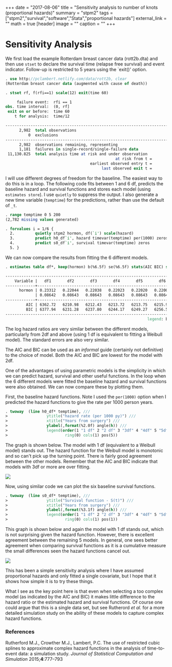 +++
date = "2017-08-06"
title = "Sensitivity analysis to number of knots (proportional hazards)"
summary = "stpm2"
tags = ["stpm2","survival","software","Stata","proportional hazards"]
external_link = "" 
math = true
[header]
image = ""
caption = ""
+++

# Sensitivity Analysis

We first load the example Rotterdam breast cancer data (rott2b.dta)  and then use `stset` to declare the survival time (relapse free survival) and event indicator. Follow-up is restricted to 5 years using the `exit()' option.

```stata
. use http://pclambert.netlify.com/data/rott2b, clear
(Rotterdam breast cancer data (augmented with cause of death))

. stset rf, f(rfi==1) scale(12) exit(time 60)

     failure event:  rfi == 1
obs. time interval:  (0, rf]
 exit on or before:  time 60
    t for analysis:  time/12

------------------------------------------------------------------------------
      2,982  total observations
          0  exclusions
------------------------------------------------------------------------------
      2,982  observations remaining, representing
      1,181  failures in single-record/single-failure data
 11,130.825  total analysis time at risk and under observation
                                                at risk from t =         0
                                     earliest observed entry t =         0
                                          last observed exit t =         5

```

I will use different degrees of freedom for the baseline. The easiest way to do this is in a loop. The following code fits between 1 and 6 df, predicts the baseline hazard and survival functions and stores each model (using `estimates store`).  I use `quietly` to suppress the output. I also generate a new time variable (`temptime`) for the predictions, rather than use the default of `_t`.

```stata
. range temptime 0 5 200
(2,782 missing values generated)

. forvalues i = 1/6 {
  2.         quietly stpm2 hormon, df(`i') scale(hazard) 
  3.         predict h0_df`i', hazard timevar(temptime) per(1000) zeros
  4.         predict s0_df`i', survival timevar(temptime) zeros
  5. }

```
We can now compare the results from fitting the 6 different models. 

```stata
. estimates table df*, keep(hormon) b(%6.5f) se(%6.5f) stats(AIC BIC) stfmt(%6.2f)

--------------------------------------------------------------------------
    Variable |   df1       df2       df3       df4       df5       df6    
-------------+------------------------------------------------------------
      hormon | 0.23312   0.22044   0.22038   0.22023   0.22020   0.22007  
             | 0.08642   0.08643   0.08643   0.08643   0.08643   0.08643  
-------------+------------------------------------------------------------
         AIC | 6362.72   6210.98   6212.43   6213.72   6213.75   6215.98  
         BIC | 6377.94   6231.28   6237.80   6244.17   6249.27   6256.57  
--------------------------------------------------------------------------
                                                              legend: b/se

```

The log hazard ratios are very similar between the different models, particularly from 2df and above (using 1 df is equivalent to fitting a Weibull model). The standard errors are also very similar.

The AIC and BIC can be used as an _informal_ guide (certainly not definitive) to the choice of model.  Both the AIC and BIC are lowest for the model with 2df.

One of the advantages of using parametric models is the simplicity in which we can predict hazard, survival and other useful functions. In the loop when the 6 different models were fitted the baseline hazard and survival functions were also obtained. We can now compare these by plotting them.

First, the baseline hazard functions. Note I used the `per(1000)` option when I predicted the hazard functions to give the rate per 1000 person years.

```stata
. twoway  (line h0_df* temptime), ///
>                 ytitle("hazard rate (per 1000 py)") ///
>                 xtitle("Years from surgery") ///
>                 ylabel(,format(%2.0f) angle(h)) ///
>                 legend(order(1 "1 df" 2 "2 df" 3 "3df" 4 "4df" 5 "5df" 6 "6df") ///
>                         ring(0) cols(1) pos(5))

```


The graph is shown below. The model with 1 df (equivalent to a Weibull model) stands out. The hazard function for the Weibull model is monotonic and so can't pick up the turning point. There is fairly good agreement between the other models. Remember that the AIC and BIC indicate that models with 3df or more are over fitting.

![](/statasvg/ph_sensitivity_hazard.svg)

Now, using similar code we can plot the six baseline survival functions. 

```stata
. twoway  (line s0_df* temptime), ///
>                 ytitle("Survival function - S(t)") ///
>                 xtitle("Years from surgery") ///
>                 ylabel(,format(%3.1f) angle(h)) ///
>                 legend(order(1 "1 df" 2 "2 df" 3 "3df" 4 "4df" 5 "5df" 6 "6df") ///
>                         ring(0) cols(1) pos(1))

```

This graph is shown below and again the model with 1 df stands out, which is not surprising given the hazard function. However, there is excellent agreement between the remaining 5 models. In general, one sees better agreement when comparing survival functions as it is a cumulative measure the small differences seen the hazard functions cancel out.

![](/statasvg/ph_sensitivity_survival.svg)

This has been a simple sensitivity analysis where I have assumed proportional hazards and only fitted a single covariate, but I hope that it shows how simple it is to try these things.

What I see as the key point here is that even when selecting a too complex model (as indicated by the AIC and BIC) it makes little difference to the hazard ratio or the estimated hazard and survival functions. Of course one could argue that this is a single data set, but see Rutherord _et al._ for a more detailed simulation study on the ability of these models to capture complex hazard functions.

### References

Rutherford M.J., Crowther M.J., Lambert, P.C. The use of restricted cubic splines to approximate complex hazard functions in the analysis of time-to-event data: a simulation study. _Journal of Statistical Computation and Simulation_ 2015;**4**:777–793




